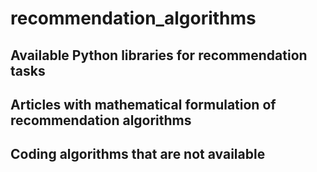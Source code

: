 # recommendation_algorithms

## Available Python libraries for recommendation tasks

## Articles with mathematical formulation of recommendation algorithms

## Coding algorithms that are not available
